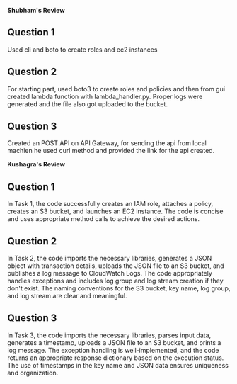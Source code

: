 **Shubham's Review**

## Question 1 
Used cli and boto to create roles and ec2 instances 

## Question 2
For starting part, used boto3 to create roles and policies and then from gui created lambda function with lambda_handler.py. Proper logs were generated and the file also got uploaded to the bucket. 

## Question 3
Created an POST API on API Gateway, for sending the api from local machien he used curl method and provided the link for the api created.


**Kushagra's Review**

## Question 1 
In Task 1, the code successfully creates an IAM role, attaches a policy, creates an S3 bucket, and launches an EC2 instance. The code is concise and uses appropriate method calls to achieve the desired actions.

## Question 2 
In Task 2, the code imports the necessary libraries, generates a JSON object with transaction details, uploads the JSON file to an S3 bucket, and publishes a log message to CloudWatch Logs. The code appropriately handles exceptions and includes log group and log stream creation if they don't exist. 
The naming conventions for the S3 bucket, key name, log group, and log stream are clear and meaningful.

## Question 3
In Task 3, the code imports the necessary libraries, parses input data, generates a timestamp, uploads a JSON file to an S3 bucket, and prints a log message. The exception handling is well-implemented, and the code returns an appropriate response dictionary based on the execution status.
The use of timestamps in the key name and JSON data ensures uniqueness and organization.
